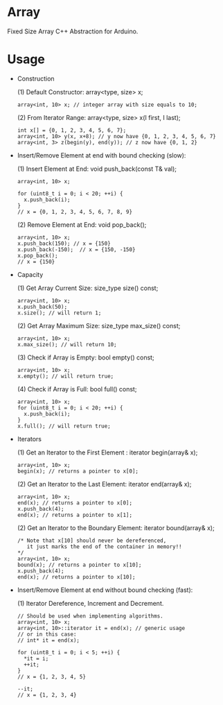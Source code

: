 Array
=====

Fixed Size Array C++ Abstraction for Arduino.

Usage
=====

- Construction

  (1) Default Constructor:   array\<type, size> x;
 
      array<int, 10> x; // integer array with size equals to 10;

  (2) From Iterator Range:   array\<type, size> x(I first, I last);
  
      int x[] = {0, 1, 2, 3, 4, 5, 6, 7};
      array<int, 10> y(x, x+8); // y now have {0, 1, 2, 3, 4, 5, 6, 7}
      array<int, 3> z(begin(y), end(y)); // z now have {0, 1, 2}
      

- Insert/Remove Element at end with bound checking (slow):

  (1) Insert Element at End:   void push_back(const T& val);
  
      array<int, 10> x;
      
      for (uint8_t i = 0; i < 20; ++i) {
        x.push_back(i);
      }
      // x = {0, 1, 2, 3, 4, 5, 6, 7, 8, 9}

  (2) Remove Element at End:   void pop_back();
  
      array<int, 10> x;
      x.push_back(150); // x = {150}
      x.push_back(-150);  // x = {150, -150}
      x.pop_back();
      // x = {150}
      

- Capacity

  (1) Get Array Current Size:    size_type size() const;
      
      array<int, 10> x;
      x.push_back(50); 
      x.size(); // will return 1;
  
  (2) Get Array Maximum Size:    size_type max_size() const;
      
      array<int, 10> x;
      x.max_size(); // will return 10;
      
  (3) Check if Array is Empty:    bool empty() const;
      
      array<int, 10> x;
      x.empty(); // will return true;
  
  (4) Check if Array is Full:    bool full() const;
      
      array<int, 10> x;
      for (uint8_t i = 0; i < 20; ++i) {
        x.push_back(i);
      }
      x.full(); // will return true;
      

- Iterators

  (1) Get an Iterator to the First Element :    iterator begin(array& x);

      array<int, 10> x; 
      begin(x); // returns a pointer to x[0];
      
  (2) Get an Iterator to the Last Element:    iterator end(array& x);

      array<int, 10> x; 
      end(x); // returns a pointer to x[0];
      x.push_back(4);
      end(x); // returns a pointer to x[1];
      
  (2) Get an Iterator to the Boundary Element:    iterator bound(array& x);

      /* Note that x[10] should never be dereferenced, 
         it just marks the end of the container in memory!!
      */
      array<int, 10> x; 
      bound(x); // returns a pointer to x[10];
      x.push_back(4);
      end(x); // returns a pointer to x[10];
      
            
- Insert/Remove Element at end without bound checking (fast):

  (1) Iterator Dereference, Increment and Decrement. 
   
      // Should be used when implementing algorithms.
      array<int, 10> x;
      array<int, 10>::iterator it = end(x); // generic usage
      // or in this case:
      // int* it = end(x);
      
      for (uint8_t i = 0; i < 5; ++i) {
        *it = i;
        ++it;
      }
      // x = {1, 2, 3, 4, 5}
      
      --it;
      // x = {1, 2, 3, 4}
